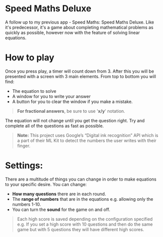 
# Speed Maths Deluxe

A follow up to my previous app - Speed Maths: Speed Maths Deluxe. Like it's predecessor, it's a game about completing mathematical problems as quickly as possible, however now with the feature of solving linear equations.

# How to play
Once you press play, a timer will count down from 3. After this you will be presented with a screen with 3 main elements. From top to bottom you will find:
- The equation to solve
- A window for you to write your answer 
- A button for you to clear the window if you make a mistake. 

> **For fractional answers**, be sure to use '**x/y**' notation.

The equation will not change until you get the question right. Try and complete all of the questions as fast as possible.
> **Note:** This project uses Google’s “Digital ink recognition” API which is a part of their ML Kit to detect the numbers the user writes with their finger.
# Settings:
There are a multitude of things you can change in order to make equations to your specific desire. You can change:

- **How many questions** there are in each round.
- The **range of numbers** that are in the equations e.g. allowing only the numbers 1-10.
- You can turn the **sound** for the game on and off.

> Each high score is saved depending on the configuration specified e.g. If you set a high score with 10 questions and then do the same game but with 5 questions they will have different high scores.
